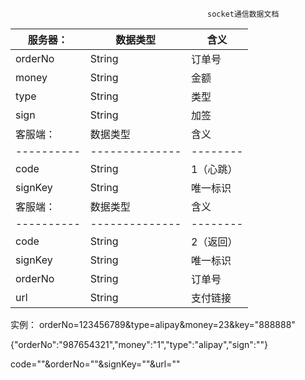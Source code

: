                                                 socket通信数据文档



|  服务器： |    数据类型   |    含义 |
|----------|--------------|--------|
|orderNo   |    String    |   订单号|
|money     |    String    |   金额  |
|type      |    String    |   类型  |
|sign      |    String    |   加签  |
|客服端：   |    数据类型   |    含义  |
|----------|--------------|--------|
|code      |    String    |  1（心跳）|
|signKey   |    String    |  唯一标识 |
|客服端：   |    数据类型   |    含义   |
|----------|--------------|--------|
|code      |    String    |  2（返回）|
|signKey   |    String    |  唯一标识 |
|orderNo   |    String    |  订单号   |
|url       |    String    |  支付链接 |

实例：
orderNo=123456789&type=alipay&money=23&key="888888"

{"orderNo":"987654321","money":"1","type":"alipay","sign":""}

code=""&orderNo=""&signKey=""&url=""
